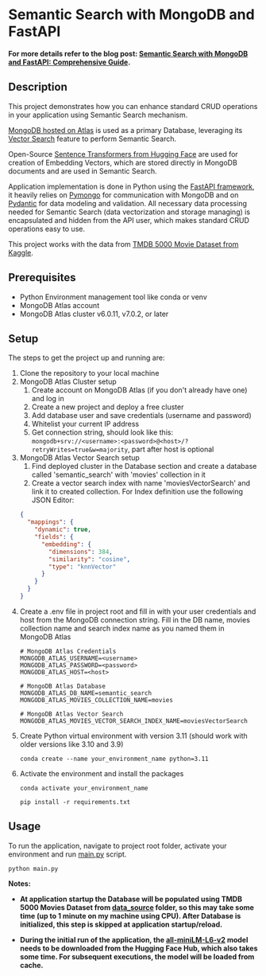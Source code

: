 # Semantic Search with MongoDB and FastAPI

**For more details refer to the blog post: [Semantic Search with MongoDB and FastAPI: Comprehensive Guide](https://medium.com/@lukovic.aleksa96/semantic-search-with-mongodb-and-fastapi-comprehensive-guide-204bb7ba95e2).**

## Description

This project demonstrates how you can enhance standard CRUD operations in your application using Semantic Search mechanism.

[MongoDB hosted on Atlas](https://www.mongodb.com/atlas/database) is used as a primary Database, leveraging its [Vector Search](https://www.mongodb.com/products/platform/atlas-vector-search) feature to perform Semantic Search.

Open-Source [Sentence Transformers from Hugging Face](https://huggingface.co/sentence-transformers) are used for creation of Embedding Vectors, which are stored directly in MongoDB documents and are used in Semantic Search.

Application implementation is done in Python using the [FastAPI framework](https://fastapi.tiangolo.com/), it heavily relies on [Pymongo](https://www.mongodb.com/docs/drivers/pymongo/) for communication with MongoDB and on [Pydantic](https://docs.pydantic.dev/latest/) for data modeling and validation.
All necessary data processing needed for Semantic Search (data vectorization and storage managing) is encapsulated and hidden from the API user, which makes standard CRUD operations easy to use.

This project works with the data from [TMDB 5000 Movie Dataset from Kaggle](https://www.kaggle.com/datasets/tmdb/tmdb-movie-metadata).

## Prerequisites

- Python Environment management tool like conda or venv
- MongoDB Atlas account
- MongoDB Atlas cluster v6.0.11, v7.0.2, or later 

## Setup

The steps to get the project up and running are:

1. Clone the repository to your local machine
2. MongoDB Atlas Cluster setup
   1. Create account on MongoDB Atlas (if you don't already have one) and log in
   2. Create a new project and deploy a free cluster
   3. Add database user and save credentials (username and password)
   4. Whitelist your current IP address
   5. Get connection string, should look like this: `mongodb+srv://<username>:<password>@<host>/?retryWrites=true&w=majority`, part after host is optional
3. MongoDB Atlas Vector Search setup
   1. Find deployed cluster in the Database section and create a database called 'semantic_search' with 'movies' collection in it
   2. Create a vector search index with name 'moviesVectorSearch' and link it to created collection. For Index definition use the following JSON Editor:
   ```json
   {
     "mappings": {
       "dynamic": true,
       "fields": {
         "embedding": {
           "dimensions": 384,
           "similarity": "cosine",
           "type": "knnVector"
         }
       }
     }
   }
   ```
4. Create a .env file in project root and fill in with your user credentials and host from the MongoDB connection string. Fill in the DB name, movies collection name and search index name as you named them in MongoDB Atlas
   ``` dotenv
   # MongoDB Atlas Credentials
   MONGODB_ATLAS_USERNAME=<username>
   MONGODB_ATLAS_PASSWORD=<password>
   MONGODB_ATLAS_HOST=<host>
   
   # MongoDB Atlas Database
   MONGODB_ATLAS_DB_NAME=semantic_search
   MONGODB_ATLAS_MOVIES_COLLECTION_NAME=movies
   
   # MongoDB Atlas Vector Search
   MONGODB_ATLAS_MOVIES_VECTOR_SEARCH_INDEX_NAME=moviesVectorSearch
   ```
5. Create Python virtual environment with version 3.11 (should work with older versions like 3.10 and 3.9)
   ``` commandline
   conda create --name your_environment_name python=3.11
   ```
6. Activate the environment and install the packages
   ``` commandline
   conda activate your_environment_name
   ```
   ``` commandline
   pip install -r requirements.txt
   ```

## Usage

To run the application, navigate to project root folder, activate your environment and run [main.py](main.py) script.
```commandline
python main.py
```

**Notes:**
- **At application startup the Database will be populated using TMDB 5000 Movies Dataset from [data_source](data_source) folder, 
so this may take some time (up to 1 minute on my machine using CPU). 
After Database is initialized, this step is skipped at application startup/reload.**


- **During the initial run of the application, the [all-miniLM-L6-v2](https://huggingface.co/sentence-transformers/all-MiniLM-L6-v2) 
model needs to be downloaded from the Hugging Face Hub, which also takes some time. 
For subsequent executions, the model will be loaded from cache.**